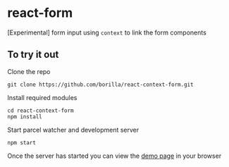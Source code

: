 # react-form

[Experimental] form input using `context` to link the form components

## To try it out

Clone the repo

```
git clone https://github.com/borilla/react-context-form.git
```

Install required modules

```
cd react-context-form
npm install
```

Start parcel watcher and development server

```
npm start
```

Once the server has started you can view the [demo page](http://locahost:1234) in your browser

